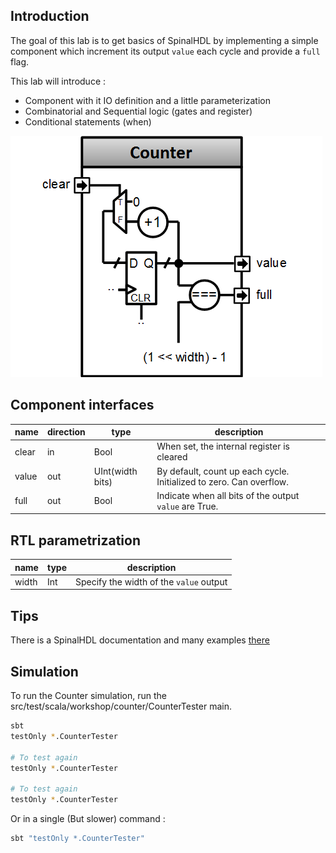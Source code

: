 ## Introduction
The goal of this lab is to get basics of SpinalHDL by implementing a simple component which increment its output `value` each cycle and provide a `full` flag.

This lab will introduce :

- Component with it IO definition and a little parameterization
- Combinatorial and Sequential logic (gates and register)
- Conditional statements (when)

![](assets/counter.png)

## Component interfaces

| name | direction | type | description |
| ------ | ----------- | ------ |  ------ |
| clear | in | Bool | When set, the internal register is cleared |
| value | out | UInt(width bits) | By default, count up each cycle. Initialized to zero. Can overflow.|
| full | out | Bool | Indicate when all bits of the output `value` are True. |

## RTL parametrization

| name | type | description |
| ------ | ----------- | ------ |
| width | Int | Specify the width of the `value` output |

## Tips

There is a SpinalHDL documentation and many examples [there](http://spinalhdl.github.io/SpinalDoc/)

## Simulation

To run the Counter simulation, run the src/test/scala/workshop/counter/CounterTester main.


```sh
sbt
testOnly *.CounterTester

# To test again
testOnly *.CounterTester

# To test again
testOnly *.CounterTester
```

Or in a single (But slower) command :

```sh
sbt "testOnly *.CounterTester"
```
